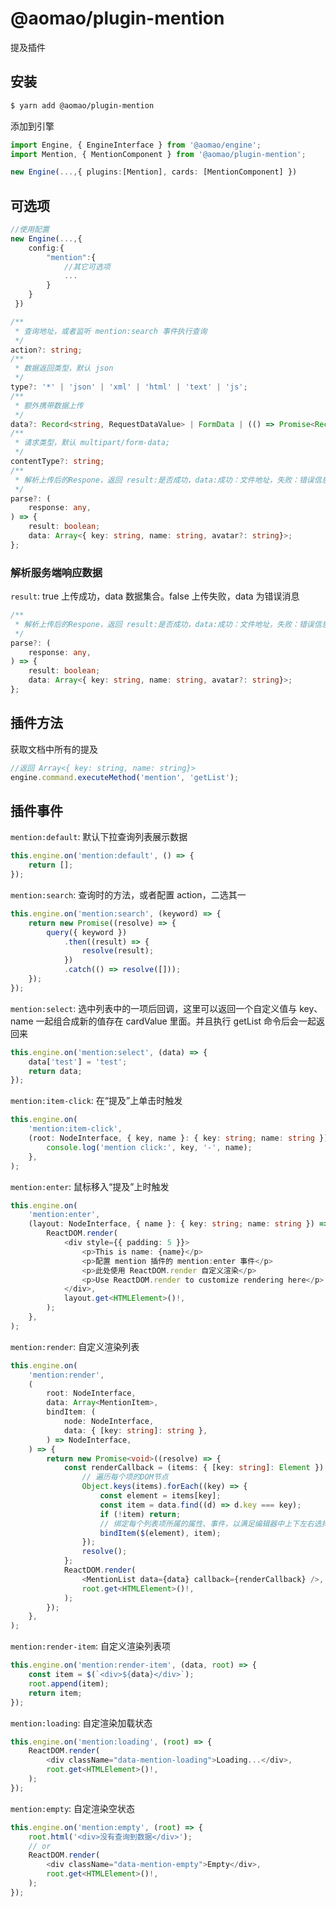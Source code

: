 # @aomao/plugin-mention

提及插件

## 安装

```bash
$ yarn add @aomao/plugin-mention
```

添加到引擎

```ts
import Engine, { EngineInterface } from '@aomao/engine';
import Mention, { MentionComponent } from '@aomao/plugin-mention';

new Engine(...,{ plugins:[Mention], cards: [MentionComponent] })
```

## 可选项

```ts
//使用配置
new Engine(...,{
    config:{
        "mention":{
            //其它可选项
            ...
        }
    }
 })
```

```ts
/**
 * 查询地址，或者监听 mention:search 事件执行查询
 */
action?: string;
/**
 * 数据返回类型，默认 json
 */
type?: '*' | 'json' | 'xml' | 'html' | 'text' | 'js';
/**
 * 额外携带数据上传
 */
data?: Record<string, RequestDataValue> | FormData | (() => Promise<Record<string, RequestDataValue> | FormData>)
/**
 * 请求类型，默认 multipart/form-data;
 */
contentType?: string;
/**
 * 解析上传后的Respone，返回 result:是否成功，data:成功：文件地址，失败：错误信息
 */
parse?: (
    response: any,
) => {
    result: boolean;
    data: Array<{ key: string, name: string, avatar?: string}>;
};

```

### 解析服务端响应数据

`result`: true 上传成功，data 数据集合。false 上传失败，data 为错误消息

```ts
/**
 * 解析上传后的Respone，返回 result:是否成功，data:成功：文件地址，失败：错误信息
 */
parse?: (
    response: any,
) => {
    result: boolean;
    data: Array<{ key: string, name: string, avatar?: string}>;
};
```

## 插件方法

获取文档中所有的提及

```ts
//返回 Array<{ key: string, name: string}>
engine.command.executeMethod('mention', 'getList');
```

## 插件事件

`mention:default`: 默认下拉查询列表展示数据

```ts
this.engine.on('mention:default', () => {
	return [];
});
```

`mention:search`: 查询时的方法，或者配置 action，二选其一

```ts
this.engine.on('mention:search', (keyword) => {
	return new Promise((resolve) => {
		query({ keyword })
			.then((result) => {
				resolve(result);
			})
			.catch(() => resolve([]));
	});
});
```

`mention:select`: 选中列表中的一项后回调，这里可以返回一个自定义值与 key、name 一起组合成新的值存在 cardValue 里面。并且执行 getList 命令后会一起返回来

```ts
this.engine.on('mention:select', (data) => {
	data['test'] = 'test';
	return data;
});
```

`mention:item-click`: 在“提及”上单击时触发

```ts
this.engine.on(
	'mention:item-click',
	(root: NodeInterface, { key, name }: { key: string; name: string }) => {
		console.log('mention click:', key, '-', name);
	},
);
```

`mention:enter`: 鼠标移入“提及”上时触发

```ts
this.engine.on(
	'mention:enter',
	(layout: NodeInterface, { name }: { key: string; name: string }) => {
		ReactDOM.render(
			<div style={{ padding: 5 }}>
				<p>This is name: {name}</p>
				<p>配置 mention 插件的 mention:enter 事件</p>
				<p>此处使用 ReactDOM.render 自定义渲染</p>
				<p>Use ReactDOM.render to customize rendering here</p>
			</div>,
			layout.get<HTMLElement>()!,
		);
	},
);
```

`mention:render`: 自定义渲染列表

```ts
this.engine.on(
	'mention:render',
	(
		root: NodeInterface,
		data: Array<MentionItem>,
		bindItem: (
			node: NodeInterface,
			data: { [key: string]: string },
		) => NodeInterface,
	) => {
		return new Promise<void>((resolve) => {
			const renderCallback = (items: { [key: string]: Element }) => {
				// 遍历每个项的DOM节点
				Object.keys(items).forEach((key) => {
					const element = items[key];
					const item = data.find((d) => d.key === key);
					if (!item) return;
					// 绑定每个列表项所属的属性、事件，以满足编辑器中上下左右选择的功能需要
					bindItem($(element), item);
				});
				resolve();
			};
			ReactDOM.render(
				<MentionList data={data} callback={renderCallback} />,
				root.get<HTMLElement>()!,
			);
		});
	},
);
```

`mention:render-item`: 自定义渲染列表项

```ts
this.engine.on('mention:render-item', (data, root) => {
	const item = $(`<div>${data}</div>`);
	root.append(item);
	return item;
});
```

`mention:loading`: 自定渲染加载状态

```ts
this.engine.on('mention:loading', (root) => {
	ReactDOM.render(
		<div className="data-mention-loading">Loading...</div>,
		root.get<HTMLElement>()!,
	);
});
```

`mention:empty`: 自定渲染空状态

```ts
this.engine.on('mention:empty', (root) => {
	root.html('<div>没有查询到数据</div>');
	// or
	ReactDOM.render(
		<div className="data-mention-empty">Empty</div>,
		root.get<HTMLElement>()!,
	);
});
```
